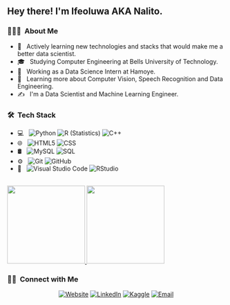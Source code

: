 <h2> Hey there! I'm Ifeoluwa AKA <b>Nalito</b>.</h2>

<h3> 👨🏻‍💻 &nbsp;About Me </h3>

- 🤔 &nbsp; Actively learning new technologies and stacks that would make me a better data scientist.
- 🎓 &nbsp; Studying Computer Engineering at Bells University of Technology.
- 💼 &nbsp; Working as a Data Science Intern at Hamoye.
- 🌱 &nbsp; Learning more about Computer Vision, Speech Recognition and Data Engineering.
- ✍️ &nbsp; I'm a Data Scientist and Machine Learning Engineer.

<h3> 🛠 &nbsp;Tech Stack</h3>

- 💻 &nbsp;
  ![Python](https://img.shields.io/badge/Python-3776AB?style=for-the-badge&logo=python&logoColor=white)
  ![R (Statistics)](https://img.shields.io/badge/-R-333333?style=flat&logo=R&logoColor=276DC3)
  ![C++](https://img.shields.io/badge/-C++-333333?style=flat&logo=C%2B%2B&logoColor=00599C)
- 🌐 &nbsp;
  ![HTML5](https://img.shields.io/badge/-HTML5-333333?style=flat&logo=HTML5)
  ![CSS](https://img.shields.io/badge/-CSS-333333?style=flat&logo=CSS3&logoColor=1572B6)
- 🛢 &nbsp;
  ![MySQL](https://img.shields.io/badge/-MySQL-333333?style=flat&logo=mysql)
  ![SQL](https://img.shields.io/badge/-SQL-red)
- ⚙️ &nbsp;
  ![Git](https://img.shields.io/badge/-Git-333333?style=flat&logo=git)
  ![GitHub](https://img.shields.io/badge/-GitHub-333333?style=flat&logo=github)
- 🔧 &nbsp;
  ![Visual Studio Code](https://img.shields.io/badge/-Visual%20Studio%20Code-333333?style=flat&logo=visual-studio-code&logoColor=007ACC)
  ![RStudio](https://img.shields.io/badge/-RStudio-333333?style=flat&logo=rstudio)


<br/>

<a href="https://github.com/Nalito">
  <img height="180em" src="https://github-readme-stats.vercel.app/api?username=Nalito&theme=buefy&show_icons=true" />
  <img height="180em" src="https://github-readme-stats.vercel.app/api/top-langs/?username=Nalito&theme=buefy&layout=compact" />
</a>

<br/>

<h3> 🤝🏻 &nbsp;Connect with Me </h3>

<p align="center">
<a href="https://nalito.github.io/"><img alt="Website" src="https://img.shields.io/badge/Website-blue?style=flat-square&logo=google-chrome"></a>
<a href="https://www.linkedin.com/in/ifeoluwa-oduwaiye-ab3a95200/"><img alt="LinkedIn" src="https://img.shields.io/badge/LinkedIn-blue?style=flat-square&logo=linkedin"></a>
<a href="https://www.kaggle.com/ifeoluwaoduwaiye"><img alt="Kaggle" src="https://img.shields.io/badge/Kaggle-20BEFF?style=for-the-badge&logo=Kaggle&logoColor=white"></a>
<a href="ifeoluwaoduwaiye@gmail.com"><img alt="Email" src="https://img.shields.io/badge/Gmail-D14836?style=for-the-badge&logo=gmail&logoColor=white"></a>
</p>
